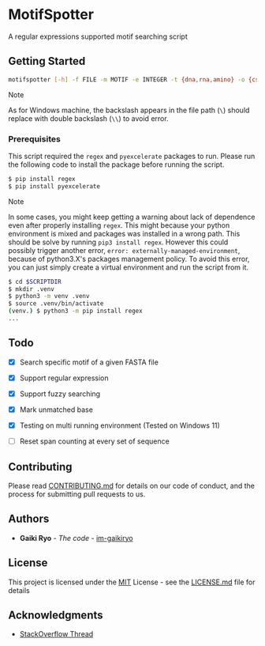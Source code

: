 # MotifSpotter

A regular expressions supported motif searching script


## Getting Started

```bash
motifspotter [-h] -f FILE -m MOTIF -e INTEGER -t {dna,rna,amino} -o {csv,excel} [-v]
```
> [!NOTE]
> As for Windows machine, the backslash appears in the file path (`\`) should replace with double backslash (`\\`) to avoid error.

### Prerequisites

This script required the `regex` and `pyexcelerate` packages to run. Please run the following code to install the package before running the script.
```bash
$ pip install regex
$ pip install pyexcelerate
```

> [!NOTE]
> In some cases, you might keep getting a warning about lack of dependence even after properly installing `regex`. This might because your python environment is mixed and packages was installed in a wrong path. This should be solve by running `pip3 install regex`. However this could possibly trigger another error, `error: externally-managed-environment`, because of python3.X's packages management policy. To avoid this error, you can just simply create a virtual environment and run the script from it.

```bash
$ cd $SCRIPTDIR
$ mkdir .venv
$ python3 -m venv .venv
$ source .venv/bin/activate
(venv.) $ python3 -m pip install regex
...
```

## Todo

- [x] Search specific motif of a given FASTA file 
- [x] Support regular expression
- [x] Support fuzzy searching
- [x] Mark unmatched base
- [x] Testing on multi running environment (Tested on Windows 11)
- [ ] Reset span counting at every set of sequence


## Contributing

Please read [CONTRIBUTING.md](CONTRIBUTING.md) for details on our code
of conduct, and the process for submitting pull requests to us.


## Authors

  - **Gaiki Ryo** - *The code* -
    [im-gaikiryo](https://github.com/im-gaikiryo)

## License

This project is licensed under the [MIT](LICENSE.md)
License - see the [LICENSE.md](LICENSE.md) file for
details

## Acknowledgments

  - [StackOverflow Thread](https://stackoverflow.com/questions/2420412/search-for-string-allowing-for-one-mismatch-in-any-location-of-the-string)

